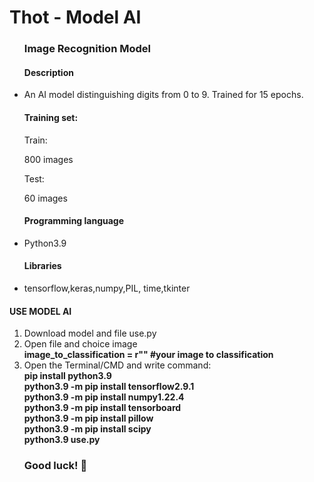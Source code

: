 # Thot - Model AI
<ul>
  <h3>Image Recognition Model</h3>
  <h4>Description</h4>
  <li><p>An AI model distinguishing digits from 0 to 9. Trained for 15 epochs.</p></li>

  <h4>Training set:</h4>
  <p>Train:</p>
  <p>800 images</p>
  <p>Test:</p>
  <p>60 images</p>

  <h4>Programming language</h4>
  <li><p>Python3.9</p></li>
  <h4>Libraries</h4>
  <li><p>tensorflow,keras,numpy,PIL, time,tkinter</p></li>
</ul>
<h4>USE MODEL AI</h4>
<ol>
  <li>Download model and file use.py</li>
  <li>Open file and choice image</li>
    <b>image_to_classification = r"" #your image to classification</b>
  <li>Open the Terminal/CMD and write command:</li>
    <b>pip install python3.9</b> <br>
    <b>python3.9 -m pip install tensorflow2.9.1</b> <br>
    <b>python3.9 -m pip install numpy1.22.4</b> <br>
    <b>python3.9 -m pip install tensorboard</b> <br>
    <b>python3.9 -m pip install pillow</b> <br>
    <b>python3.9 -m pip install scipy</b> <br>
    <b>python3.9 use.py</b><br>
    <h3>Good luck! 🤗</h3> 
</ol>
